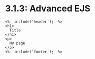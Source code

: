 # 3.1.3: Advanced EJS



```text
<%- include('header'); -%>
<h1>
  Title
</h1>
<p>
  My page
</p>
<%- include('footer'); -%>
```



